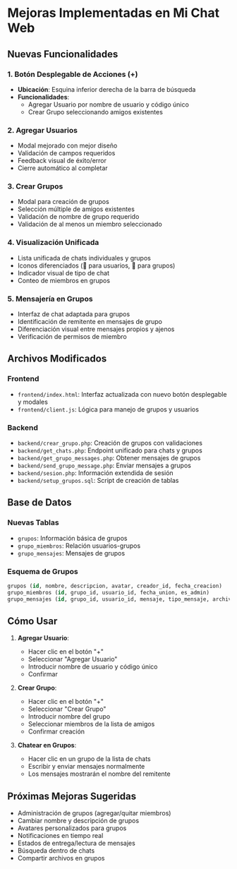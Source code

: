 # Mejoras Implementadas en Mi Chat Web

## Nuevas Funcionalidades

### 1. Botón Desplegable de Acciones (+)
- **Ubicación**: Esquina inferior derecha de la barra de búsqueda
- **Funcionalidades**:
  - Agregar Usuario por nombre de usuario y código único
  - Crear Grupo seleccionando amigos existentes

### 2. Agregar Usuarios
- Modal mejorado con mejor diseño
- Validación de campos requeridos
- Feedback visual de éxito/error
- Cierre automático al completar

### 3. Crear Grupos
- Modal para creación de grupos
- Selección múltiple de amigos existentes
- Validación de nombre de grupo requerido
- Validación de al menos un miembro seleccionado

### 4. Visualización Unificada
- Lista unificada de chats individuales y grupos
- Iconos diferenciados (👤 para usuarios, 👥 para grupos)
- Indicador visual de tipo de chat
- Conteo de miembros en grupos

### 5. Mensajería en Grupos
- Interfaz de chat adaptada para grupos
- Identificación de remitente en mensajes de grupo
- Diferenciación visual entre mensajes propios y ajenos
- Verificación de permisos de miembro

## Archivos Modificados

### Frontend
- `frontend/index.html`: Interfaz actualizada con nuevo botón desplegable y modales
- `frontend/client.js`: Lógica para manejo de grupos y usuarios

### Backend
- `backend/crear_grupo.php`: Creación de grupos con validaciones
- `backend/get_chats.php`: Endpoint unificado para chats y grupos
- `backend/get_grupo_messages.php`: Obtener mensajes de grupos
- `backend/send_grupo_message.php`: Enviar mensajes a grupos
- `backend/sesion.php`: Información extendida de sesión
- `backend/setup_grupos.sql`: Script de creación de tablas

## Base de Datos

### Nuevas Tablas
- `grupos`: Información básica de grupos
- `grupo_miembros`: Relación usuarios-grupos
- `grupo_mensajes`: Mensajes de grupos

### Esquema de Grupos
```sql
grupos (id, nombre, descripcion, avatar, creador_id, fecha_creacion)
grupo_miembros (id, grupo_id, usuario_id, fecha_union, es_admin)
grupo_mensajes (id, grupo_id, usuario_id, mensaje, tipo_mensaje, archivo_url, fecha_envio, editado, fecha_edicion)
```

## Cómo Usar

1. **Agregar Usuario**:
   - Hacer clic en el botón "+" 
   - Seleccionar "Agregar Usuario"
   - Introducir nombre de usuario y código único
   - Confirmar

2. **Crear Grupo**:
   - Hacer clic en el botón "+"
   - Seleccionar "Crear Grupo"
   - Introducir nombre del grupo
   - Seleccionar miembros de la lista de amigos
   - Confirmar creación

3. **Chatear en Grupos**:
   - Hacer clic en un grupo de la lista de chats
   - Escribir y enviar mensajes normalmente
   - Los mensajes mostrarán el nombre del remitente

## Próximas Mejoras Sugeridas

- Administración de grupos (agregar/quitar miembros)
- Cambiar nombre y descripción de grupos
- Avatares personalizados para grupos
- Notificaciones en tiempo real
- Estados de entrega/lectura de mensajes
- Búsqueda dentro de chats
- Compartir archivos en grupos
